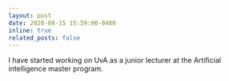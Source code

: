 ```yaml
---
layout: post
date: 2020-08-15 15:59:00-0400
inline: true
related_posts: false
---
```


I have started working on UvA as a junior lecturer at the Artificial intelligence master program.